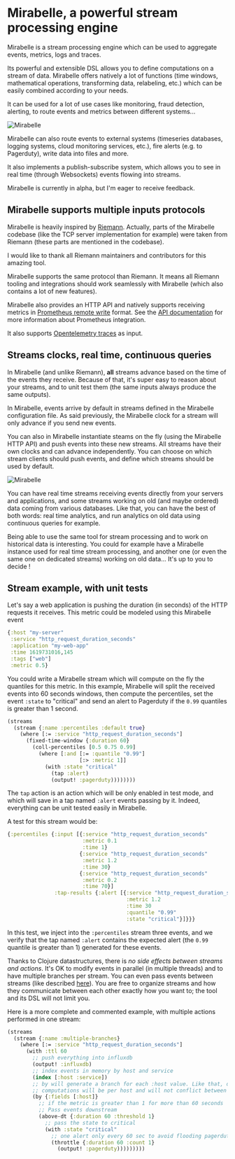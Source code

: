 # Mirabelle, a powerful stream processing engine

Mirabelle is a stream processing engine which can be used to aggregate events, metrics, logs and traces.

Its powerful and extensible DSL allows you to define computations on a stream of data. Mirabelle offers natively a lot of functions (time windows, mathematical operations, transforming data, relabeling, etc.) which can be easily combined according to your needs.

It can be used for a lot of use cases like monitoring, fraud detection, alerting, to route events and metrics between different systems...

![Mirabelle](img/mirabelle_presentation.png)

Mirabelle can also route events to external systems (timeseries databases, logging systems, cloud monitoring services, etc.), fire alerts (e.g. to Pagerduty), write data into files and more.

It also implements a publish-subscribe system, which allows you to see in real time (through Websockets) events flowing into streams.

Mirabelle is currently in alpha, but I'm eager to receive feedback.

## Mirabelle supports multiple inputs protocols

Mirabelle is heavily inspired by [Riemann](https://riemann.io/). Actually, parts of the Mirabelle codebase (like the TCP server implementation for example) were taken from Riemann (these parts are mentioned in the codebase).

I would like to thank all Riemann maintainers and contributors for this amazing tool.

Mirabelle supports the same protocol than Riemann. It means all Riemann tooling and integrations should work seamlessly with Mirabelle (which also contains a lot of new features).

Mirabelle also provides an HTTP API and natively supports receiving metrics in [Prometheus remote write](https://prometheus.io/docs/operating/integrations/) format. See the [API documentation](/api/#prometheus-remote-write) for more information about Prometheus integration.

It also supports [Opentelemetry traces](/api/#opentelemetry-traces-input) as input.

## Streams clocks, real time, continuous queries

In Mirabelle (and unlike Riemann), **all** streams advance based on the time of the events they receive. Because of that, it's super easy to reason about your streams, and to unit test them (the same inputs always produce the same outputs).

In Mirabelle, events arrive by default in streams defined in the Mirabelle configuration file. As said previously, the Mirabelle clock for a stream will only advance if you send new events.

You can also in Mirabelle instantiate steams on the fly (using the Mirabelle HTTP API) and push events into these new streams. All streams have their own clocks and can advance independently. You can choose on which stream clients should push events, and define which streams should be used by default.

![Mirabelle](img/mirabelle_streams.png)

You can have real time streams receiving events directly from your servers and applications, and some streams working on old (and maybe ordered) data coming from various databases. Like that, you can have the best of both words: real time analytics, and run analytics on old data using continuous queries for example.

Being able to use the same tool for stream processing and to work on historical data is interesting. You could for example have a Mirabelle instance used for real time stream processing, and another one (or even the same one on dedicated streams) working on old data... It's up to you to decide !

## Stream example, with unit tests

Let's say a web application is pushing the duration (in seconds) of the HTTP requests it receives. This metric could be modeled using this Mirabelle event

```clojure
{:host "my-server"
 :service "http_request_duration_seconds"
 :application "my-web-app"
 :time 1619731016,145
 :tags ["web"]
 :metric 0.5}
```

You could write a Mirabelle stream which will compute on the fly the quantiles for this metric. In this example, Mirabelle will split the received events into 60 seconds windows, then compute the percentiles, set the event `:state` to "critical" and send an alert to Pagerduty if the `0.99` quantiles is greater than 1 second.

```clojure
(streams
  (stream {:name :percentiles :default true}
    (where [:= :service "http_request_duration_seconds"]
      (fixed-time-window {:duration 60}
        (coll-percentiles [0.5 0.75 0.99]
          (where [:and [:= :quantile "0.99"]
                       [:> :metric 1]]
            (with :state "critical"
              (tap :alert)
              (output! :pagerduty))))))))
```

The `tap` action is an action which will be only enabled in test mode, and which will save in a tap named `:alert` events passing by it. Indeed, everything can be unit tested easily in Mirabelle.

A test for this stream would be:

```clojure
{:percentiles {:input [{:service "http_request_duration_seconds"
                        :metric 0.1
                        :time 1}
                       {:service "http_request_duration_seconds"
                        :metric 1.2
                        :time 30}
                       {:service "http_request_duration_seconds"
                        :metric 0.2
                        :time 70}]
               :tap-results {:alert [{:service "http_request_duration_seconds"
                                      :metric 1.2
                                      :time 30
                                      :quantile "0.99"
                                      :state "critical"}]}}}
```

In this test, we inject into the `:percentiles` stream three events, and we verify that the tap named `:alert` contains the expected alert (the `0.99` quantile is greater than 1) generated for these events.

Thanks to Clojure datastructures, there is *no side effects between streams and actions*. It's OK to modify events in parallel (in multiple threads) and to have multiple branches per stream. You can even pass events between streams (like described [here](todo)). You are free to organize streams and how they communicate between each other exactly how you want to; the tool and its DSL will not limit you.

Here is a more complete and commented example, with multiple actions performed in one stream:

```clojure
(streams
  (stream {:name :multiple-branches}
    (where [:= :service "http_request_duration_seconds"]
      (with :ttl 60
        ;; push everything into influxdb
        (output! :influxdb)
        ;; index events in memory by host and service
        (index [:host :service])
        ;; by will generate a branch for each :host value. Like that, downstream
        ;; computations will be per host and will not conflict between each other
        (by {:fields [:host]}
          ;; if the metric is greater than 1 for more than 60 seconds
          ;; Pass events downstream
          (above-dt {:duration 60 :threshold 1}
            ;; pass the state to critical
            (with :state "critical"
              ;; one alert only every 60 sec to avoid flooding pagerduty
              (throttle {:duration 60 :count 1}
                (output! :pagerduty)))))))))
```

